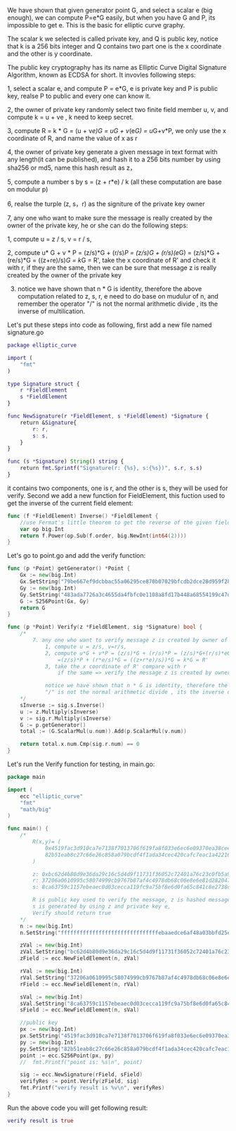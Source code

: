 We have shown that given generator point G, and select a scalar e (big enough), we can compute P=e*G easily, but when you have G and P, its impossible to get e. 
This is the basic for elliptic curve graphy.

The scalar k we selected is called private key, and Q is public key, notice that k is a 256 bits integer and Q contains two part one is the x coordinate and the other
is y coordinate. 

The public key cryptography has its name as Elliptic Curve Digital Signature Algorithm, known as ECDSA for short. It invovles following steps:

1, select a scalar e, and compute P = e*G, e is private key and P is public key, realse P to public and every one can know it.

2, the owner of private key randomly select two finite field member u, v, and compute k = u + ve , k need to keep secret.

3, compute R = k * G = (u + v*e)*G = u*G + v*(e*G) = u*G+v*P, we only use the x coordinate of R, and name the value of x as r

4, the owner of private key generate a given message in text format with any length(it can be published), and hash it to a 256 bits number by using sha256 or md5, 
name this hash result as z，

5, compute a number s by s = (z + r*e) / k (all these computation are base on modulur p)

6, realse the turple (z, s，r) as the signiture of the private key owner

7, any one who want to make sure the message is really created by the owner of the private key, he or she can do the following steps:
   
   1, compute u = z / s, v = r / s,
   
   2, compute u* G + v * P = (z/s)*G + (r/s)*P = (z/s)*G + (r/s)*(e*G) = (z/s)*G + (re/s)*G = ((z+re)/s)*G = k*G = R',
   take the x coordinate of R' and check it with r, if they are the same, then we can be sure that message z is really created by the owner of the private key

   3. notice we have shown that n * G is identity, therefore the above computation related to z, s, r, e need to do base on mudulur of n, and remember the operator
      "/" is not the normal arithmetic divide , its the inverse of  multilication.

Let's put these steps into code as following, first add a new file named signature.go
```g
package elliptic_curve

import (
	"fmt"
)

type Signature struct {
	r *FieldElement
	s *FieldElement
}

func NewSignature(r *FieldElement, s *FieldElement) *Signature {
	return &Signature{
		r: r,
		s: s,
	}
}

func (s *Signature) String() string {
	return fmt.Sprintf("Signature(r: {%s}, s:{%s})", s.r, s.s)
}

```
it contains two components, one is r, and the other is s, they will be used for verify. Second we add a new function for FieldElement, this fuction used to get
the inverse of the current field element:
```go
func (f *FieldElement) Inverse() *FieldElement {
	//use Fermat's little theorem to get the reverse of the given field element
	var op big.Int
	return f.Power(op.Sub(f.order, big.NewInt(int64(2))))
}
```
Let's go to point.go and add the verify function:
```go
func (p *Point) getGenerator() *Point {
	Gx := new(big.Int)
	Gx.SetString("79be667ef9dcbbac55a06295ce870b07029bfcdb2dce28d959f2815b16f81798", 16)
	Gy := new(big.Int)
	Gy.SetString("483ada7726a3c4655da4fbfc0e1108a8fd17b448a68554199c47d08ffb10d4b8", 16)
	G := S256Point(Gx, Gy)
	return G
}

func (p *Point) Verify(z *FieldElement, sig *Signature) bool {
	/*
		7. any one who want to verify message z is created by owner of e:
		    1, compute u = z/s, v=r/s,
			2, compute u*G + v*P = (z/s)*G + (r/s)*P = (z/s)*G+(r/s)*eG
				=(z/s)*P + (r*e/s)*G = ((z+r*e)/s))*G = k*G = R'
			3, take the x coordinate of R' compare with r
				if the same => verify the message z is created by owner of e

			notice we have shown that n * G is identity, therefore the above computation related to z, s, r, e need to do base on mudulur of n, and remember the operator
			"/" is not the normal arithmetic divide , its the inverse of  multilication.
	*/
	sInverse := sig.s.Inverse()
	u := z.Multiply(sInverse)
	v := sig.r.Multiply(sInverse)
	G := p.getGenerator()
	total := (G.ScalarMul(u.num)).Add(p.ScalarMul(v.num))

	return total.x.num.Cmp(sig.r.num) == 0
}
```

Let's run the Verify function for testing, in main.go:
```go
package main

import (
	ecc "elliptic_curve"
	"fmt"
	"math/big"
)

func main() {
	/*
		R(x,y)= (
			0x4519fac3d910ca7e7138f7013706f619fa8f033e6ec6e09370ea38cee6a7574，
			82b51eab8c27c66e26c858a079bcdf4f1ada34cec420cafc7eac1a42216fb6c4
		)

		z: 0xbc62d4b80d9e36da29c16c5d4d9f11731f36052c72401a76c23c0fb5a9b74423
		r: 37206a0610995c58074999cb9767b87af4c4978db68c06e8e6e81d282047a7c6
		s: 8ca63759c1157ebeaec0d03cecca119fc9a75bf8e6d0fa65c841c8e2738cdaec

		R is public key used to verify the message, z is hashed message,
		s is generated by using z and private key e,
		Verify should return true
	*/
	n := new(big.Int)
	n.SetString("fffffffffffffffffffffffffffffffebaaedce6af48a03bbfd25e8cd0364141", 16)

	zVal := new(big.Int)
	zVal.SetString("bc62d4b80d9e36da29c16c5d4d9f11731f36052c72401a76c23c0fb5a9b74423", 16)
	zField := ecc.NewFieldElement(n, zVal)

	rVal := new(big.Int)
	rVal.SetString("37206a0610995c58074999cb9767b87af4c4978db68c06e8e6e81d282047a7c6", 16)
	rField := ecc.NewFieldElement(n, rVal)

	sVal := new(big.Int)
	sVal.SetString("8ca63759c1157ebeaec0d03cecca119fc9a75bf8e6d0fa65c841c8e2738cdaec", 16)
	sField := ecc.NewFieldElement(n, sVal)

	//public key
	px := new(big.Int)
	px.SetString("4519fac3d910ca7e7138f7013706f619fa8f033e6ec6e09370ea38cee6a7574", 16)
	py := new(big.Int)
	py.SetString("82b51eab8c27c66e26c858a079bcdf4f1ada34cec420cafc7eac1a42216fb6c4", 16)
	point := ecc.S256Point(px, py)
	//	fmt.Printf("point is: %s\n", point)

	sig := ecc.NewSignature(rField, sField)
	verifyRes := point.Verify(zField, sig)
	fmt.Printf("verify result is %v\n", verifyRes)
}
```
Run the above code you will get following result:
```g
verify result is true
```
